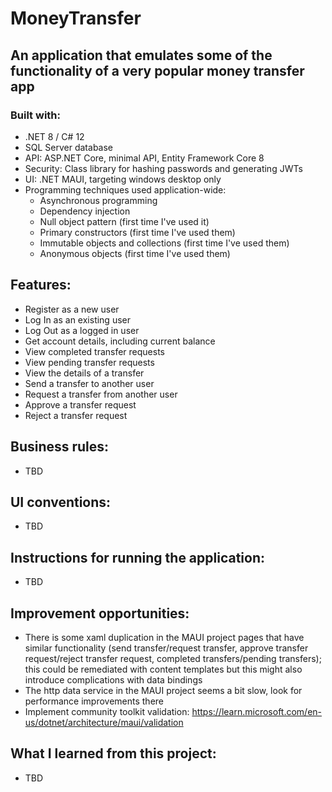 # MoneyTransfer

## An application that emulates some of the functionality of a very popular money transfer app

### Built with: 
- .NET 8 / C# 12
- SQL Server database
- API: ASP.NET Core, minimal API, Entity Framework Core 8
- Security: Class library for hashing passwords and generating JWTs
- UI: .NET MAUI, targeting windows desktop only
- Programming techniques used application-wide:
	- Asynchronous programming
	- Dependency injection
	- Null object pattern (first time I've used it)
	- Primary constructors (first time I've used them)
	- Immutable objects and collections (first time I've used them)
	- Anonymous objects (first time I've used them)

## Features:
- Register as a new user
- Log In as an existing user
- Log Out as a logged in user
- Get account details, including current balance
- View completed transfer requests
- View pending transfer requests
- View the details of a transfer
- Send a transfer to another user
- Request a transfer from another user
- Approve a transfer request
- Reject a transfer request

## Business rules:
- TBD

## UI conventions:
- TBD

## Instructions for running the application:
- TBD

## Improvement opportunities:
- There is some xaml duplication in the MAUI project pages that have similar functionality (send transfer/request transfer, approve transfer request/reject transfer request, completed transfers/pending transfers); this could be remediated with content templates but this might also introduce complications with data bindings
- The http data service in the MAUI project seems a bit slow, look for performance improvements there
- Implement community toolkit validation: https://learn.microsoft.com/en-us/dotnet/architecture/maui/validation

## What I learned from this project:
- TBD








